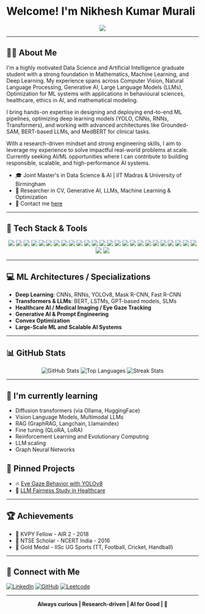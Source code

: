 # Welcome! I'm Nikhesh Kumar Murali

<p align="center">
  <img src="https://readme-typing-svg.herokuapp.com/?lines=Computer+Vision+%7C+Generative+AI+%7C+LLMs;NLP+%7C+Machine+Learning;Optimisation+%7C+Applied+Mathematics&center=true&width=500&height=50">
</p>

---

## 👨‍💻 About Me
I'm a highly motivated Data Science and Artificial Intelligence graduate student with a strong foundation in Mathematics, Machine Learning, and Deep Learning. My experience spans across Computer Vision, Natural Language Processing, Generative AI, Large Language Models (LLMs), Optimization for ML systems with applications in behavioural sciences, healthcare, ethics in AI, and mathematical modeling.

I bring hands-on expertise in designing and deploying end-to-end ML pipelines, optimizing deep learning models (YOLO, CNNs, RNNs, Transformers), and working with advanced architectures like Grounded-SAM, BERT-based LLMs, and MedBERT for clinical tasks.

With a research-driven mindset and strong engineering skills, I aim to leverage my experience to solve impactful real-world problems at scale. Currently seeking AI/ML opportunities where I can contribute to building responsible, scalable, and high-performance AI systems.

- 🎓 Joint Master's in Data Science & AI | IIT Madras & University of Birmingham
- 🔬 Researcher in CV, Generative AI, LLMs, Machine Learning & Optimization
- 📧 Contact me [here](mailto:nikheshk19@gmail.com)

---

## 🚀 Tech Stack & Tools
<p align="center">

  <!-- Languages -->
  <img src="https://img.shields.io/badge/Python-3776AB?style=for-the-badge&logo=python&logoColor=white"/>
  <img src="https://img.shields.io/badge/C++-00599C?style=for-the-badge&logo=c%2B%2B&logoColor=white"/>
  <img src="https://img.shields.io/badge/Matlab-0076A8?style=for-the-badge&logo=mathworks&logoColor=white"/>
  <img src="https://img.shields.io/badge/LaTeX-008080?style=for-the-badge&logo=latex&logoColor=white"/>
  <img src="https://img.shields.io/badge/Lean-EC5D30?style=for-the-badge&logo=leanpub&logoColor=white"/>

  <!-- Machine Learning Libraries -->
  <img src="https://img.shields.io/badge/TensorFlow-FF6F00?style=for-the-badge&logo=tensorflow&logoColor=white"/>
  <img src="https://img.shields.io/badge/Keras-D00000?style=for-the-badge&logo=keras&logoColor=white"/>
  <img src="https://img.shields.io/badge/PyTorch-EE4C2C?style=for-the-badge&logo=pytorch&logoColor=white"/>
  <img src="https://img.shields.io/badge/ScikitLearn-F7931E?style=for-the-badge&logo=scikit-learn&logoColor=white"/>
  <img src="https://img.shields.io/badge/OpenCV-5C3EE8?style=for-the-badge&logo=opencv&logoColor=white"/>
  <img src="https://img.shields.io/badge/Pydantic-073042?style=for-the-badge&logo=python&logoColor=white"/>

  <!-- Data Analysis & Visualization -->
  <img src="https://img.shields.io/badge/NumPy-013243?style=for-the-badge&logo=numpy&logoColor=white"/>
  <img src="https://img.shields.io/badge/Pandas-150458?style=for-the-badge&logo=pandas&logoColor=white"/>
  <img src="https://img.shields.io/badge/SciPy-8CAAE6?style=for-the-badge&logo=scipy&logoColor=white"/>
  <img src="https://img.shields.io/badge/Matplotlib-336699?style=for-the-badge&logo=matplotlib&logoColor=white"/>
  <img src="https://img.shields.io/badge/Seaborn-3776AB?style=for-the-badge&logo=python&logoColor=white"/>
  <img src="https://img.shields.io/badge/ggplot2-CC0000?style=for-the-badge&logo=r&logoColor=white"/>
  <img src="https://img.shields.io/badge/dplyr-276DC3?style=for-the-badge&logo=r&logoColor=white"/>

  <!-- DevOps & Cloud -->
  <img src="https://img.shields.io/badge/Docker-2496ED?style=for-the-badge&logo=docker&logoColor=white"/>
  <img src="https://img.shields.io/badge/Git-F05032?style=for-the-badge&logo=git&logoColor=white"/>
  <img src="https://img.shields.io/badge/GitHub-181717?style=for-the-badge&logo=github&logoColor=white"/>
  <img src="https://img.shields.io/badge/VSCode-007ACC?style=for-the-badge&logo=visual-studio-code&logoColor=white"/>
  <img src="https://img.shields.io/badge/PyCharm-000000?style=for-the-badge&logo=pycharm&logoColor=white"/>
  <img src="https://img.shields.io/badge/Azure-0078D4?style=for-the-badge&logo=microsoft-azure&logoColor=white"/>

  <!-- APIs / AI Frameworks -->
  <img src="https://img.shields.io/badge/OpenAI-412991?style=for-the-badge&logo=openai&logoColor=white"/>
  <img src="https://img.shields.io/badge/BigML-1D1D1D?style=for-the-badge&logo=bigcommerce&logoColor=white"/>
  <img src="https://img.shields.io/badge/Hugging%20Face-FFD21F?style=for-the-badge&logo=huggingface&logoColor=black"/>

</p>

---

## 💻 **ML Architectures / Specializations**
- **Deep Learning**: CNNs, RNNs, YOLOv8, Mask R-CNN, Fast R-CNN
- **Transformers & LLMs**: BERT, LSTMs, GPT-based models, SLMs
- **Healthcare AI / Medical Imaging / Eye Gaze Tracking**
- **Generative AI & Prompt Engineering**
- **Convex Optimization**
- **Large-Scale ML and Scalable AI Systems**


---



## 📊 GitHub Stats 
<p align="center">
  <img src="https://github-readme-stats.vercel.app/api?username=NikheshKumar&show_icons=true&theme=radical" alt="GitHub Stats" />
  <img src="https://github-readme-stats.vercel.app/api/top-langs/?username=NikheshKumar&layout=compact&theme=radical" alt="Top Languages" />
  <img src="https://github-readme-streak-stats.herokuapp.com/?user=NikheshKumar&theme=radical" alt="Streak Stats"/>
</p>

---

## 🌱 I'm currently learning
- Diffusion transformers (via Ollama, HuggingFace)
- Vision Language Models, Multimodal LLMs
- RAG (GraphRAG, Langchain, Llamaindex)
- Fine tuning (QLoRA, LoRA)
- Reinforcement Learning and Evolutionary Computing
- LLM scaling
- Graph Neural Networks


## 📌 Pinned Projects
- 🔥 [Eye Gaze Behavior with YOLOv8](https://github.com/NikheshKumar/EyeGaze-Analysis)
- 🤖 [LLM Fairness Study in Healthcare](https://github.com/NikheshKumar/LLM-Healthcare-Fairness)

---

## 🏆 Achievements
- 🥇 KVPY Fellow - AIR 2 - 2018
- 🥈 NTSE Scholar - NCERT India - 2016
- 🏅 Gold Medal - IISc UG Sports (TT, Football, Cricket, Handball)

---

## 🔗 Connect with Me
[![LinkedIn](https://img.shields.io/badge/LinkedIn-blue?style=for-the-badge&logo=linkedin)](https://www.linkedin.com/in/m-nikhesh-kumar-45317483/)
[![GitHub](https://img.shields.io/badge/GitHub-181717?style=for-the-badge&logo=github)](https://github.com/NikheshKumar)
[![Leetcode](https://img.shields.io/badge/Leetcode-FFA116?style=for-the-badge&logo=leetcode&logoColor=black)](https://leetcode.com/u/nikheshkumar19/)

---

<p align="center"><b>Always curious | Research-driven | AI for Good |  🔄</b></p>
